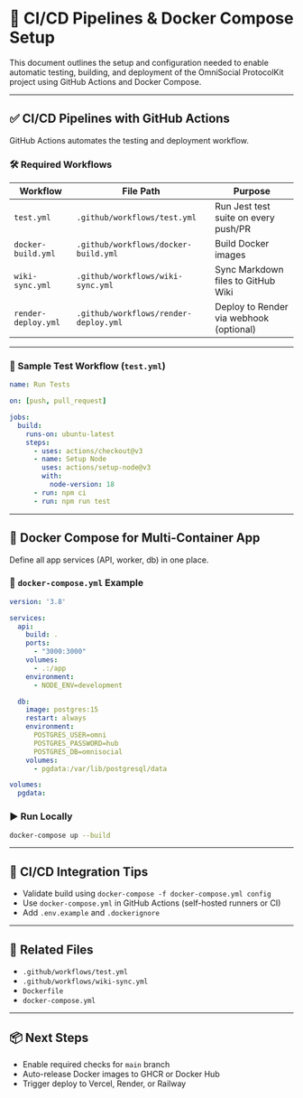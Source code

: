 # 🔁 CI/CD Pipelines & Docker Compose Setup

This document outlines the setup and configuration needed to enable automatic testing, building, and deployment of the OmniSocial ProtocolKit project using GitHub Actions and Docker Compose.

---

## ✅ CI/CD Pipelines with GitHub Actions

GitHub Actions automates the testing and deployment workflow.

### 🛠 Required Workflows

| Workflow             | File Path                                      | Purpose                                      |
|----------------------|------------------------------------------------|----------------------------------------------|
| `test.yml`           | `.github/workflows/test.yml`                  | Run Jest test suite on every push/PR         |
| `docker-build.yml`   | `.github/workflows/docker-build.yml`          | Build Docker images                          |
| `wiki-sync.yml`      | `.github/workflows/wiki-sync.yml`             | Sync Markdown files to GitHub Wiki           |
| `render-deploy.yml`  | `.github/workflows/render-deploy.yml`         | Deploy to Render via webhook (optional)      |

---

### 🧪 Sample Test Workflow (`test.yml`)

```yaml
name: Run Tests

on: [push, pull_request]

jobs:
  build:
    runs-on: ubuntu-latest
    steps:
      - uses: actions/checkout@v3
      - name: Setup Node
        uses: actions/setup-node@v3
        with:
          node-version: 18
      - run: npm ci
      - run: npm run test
```

---

## 🐳 Docker Compose for Multi-Container App

Define all app services (API, worker, db) in one place.

### 📄 `docker-compose.yml` Example

```yaml
version: '3.8'

services:
  api:
    build: .
    ports:
      - "3000:3000"
    volumes:
      - .:/app
    environment:
      - NODE_ENV=development

  db:
    image: postgres:15
    restart: always
    environment:
      POSTGRES_USER=omni
      POSTGRES_PASSWORD=hub
      POSTGRES_DB=omnisocial
    volumes:
      - pgdata:/var/lib/postgresql/data

volumes:
  pgdata:
```

### ▶️ Run Locally

```bash
docker-compose up --build
```

---

## 🔁 CI/CD Integration Tips

- Validate build using `docker-compose -f docker-compose.yml config`
- Use `docker-compose.yml` in GitHub Actions (self-hosted runners or CI)
- Add `.env.example` and `.dockerignore`

---

## 🔗 Related Files

- `.github/workflows/test.yml`
- `.github/workflows/wiki-sync.yml`
- `Dockerfile`
- `docker-compose.yml`

---

## 📦 Next Steps

- Enable required checks for `main` branch
- Auto-release Docker images to GHCR or Docker Hub
- Trigger deploy to Vercel, Render, or Railway

